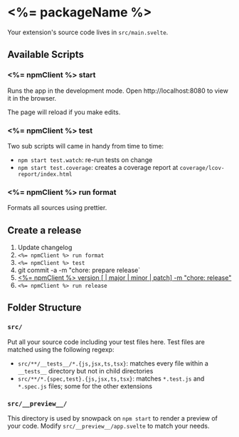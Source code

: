 # <%= packageName %>

Your extension's source code lives in `src/main.svelte`.

<!-- prettier-ignore-start -->
<!-- START doctoc generated TOC please keep comment here to allow auto update -->
<!-- DON'T EDIT THIS SECTION, INSTEAD RE-RUN doctoc TO UPDATE -->

<!-- END doctoc generated TOC please keep comment here to allow auto update -->
<!-- prettier-ignore-end -->

## Available Scripts

### <%= npmClient %> start

Runs the app in the development mode.
Open http://localhost:8080 to view it in the browser.

The page will reload if you make edits.

### <%= npmClient %> test

Two sub scripts will came in handy from time to time:

- `npm start test.watch`: re-run tests on change
- `npm start test.coverage`: creates a coverage report at `coverage/lcov-report/index.html`

### <%= npmClient %> run format

Formats all sources using prettier.

## Create a release

1. Update changelog
2. `<%= npmClient %> run format`
3. `<%= npmClient %> test`
4. git commit -a -m "chore: prepare release`
5. [<%= npmClient %> version [<newversion> | major | minor | patch] -m "chore: release"](https://docs.npmjs.com/cli/version)
6. `<%= npmClient %> run release`

## Folder Structure

### `src/`

Put all your source code including your test files here. Test files
are matched using the following regexp:

- `src/**/__tests__/*.{js,jsx,ts,tsx}`: matches every file within a `__tests__` directory but not in child directories
- `src/**/*.{spec,test}.{js,jsx,ts,tsx}`: matches `*.test.js` and `*.spec.js` files; some for the other extensions

### `src/__preview__/`

This directory is used by snowpack on `npm start` to render a preview of your code.
Modify `src/__preview__/app.svelte` to match your needs.
